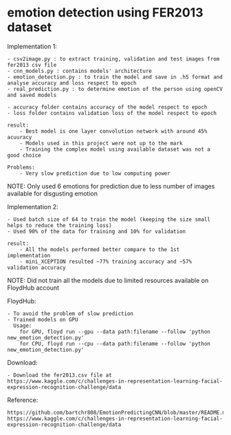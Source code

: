 # emotion detection using FER2013 dataset

Implementation 1:

	- csv2image.py : to extract training, validation and test images from fer2013 csv file
	- cnn_models.py : contains models' architecture
	- emotion_detection.py : to train the model and save in .h5 format and analyse accuracy and loss respect to epoch
	- real_prediction.py : to determine emotion of the person using openCV and saved models

	- accuracy folder contains accuracy of the model respect to epoch
	- loss folder contains validation loss of the model respect to epoch 

	result: 
		- Best model is one layer convolution network with around 45% acuuracy
		- Models used in this project were not up to the mark
		- Training the complex model using available dataset was not a good choice

	Problems:
		- Very slow prediction due to low computing power

NOTE: Only used 6 emotions for prediction due to less number of images available for disgusting emotion

		
Implementation 2:

	- Used batch size of 64 to train the model (keeping the size small helps to reduce the training loss)
	- Used 90% of the data for training and 10% for validation
	
	result:
		- All the models performed better compare to the 1st implementation
		- mini_XCEPTION resulted ~77% training accuracy and ~57% validation accuracy
	
NOTE: Did not train all the models due to limited resources available on FloydHub account


FloydHub:

	- To avoid the problem of slow prediction
	- Trained models on GPU
	  Usage: 
		for GPU, floyd run --gpu --data path:filename --follow 'python new_emotion_detection.py'
		for CPU, floyd run --cpu --data path:filename --follow 'python new_emotion_detection.py'

	
Download:

	- Download the fer2013.csv file at https://www.kaggle.com/c/challenges-in-representation-learning-facial-expression-recognition-challenge/data 


Reference:
 
	https://github.com/bartchr808/EmotionPredictingCNN/blob/master/README.md
	https://www.kaggle.com/c/challenges-in-representation-learning-facial-expression-recognition-challenge/data